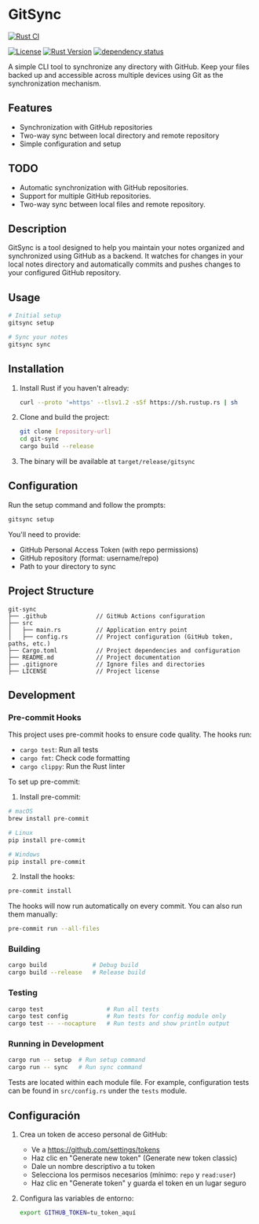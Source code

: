 # GitSync

[![Rust CI](https://github.com/carpe-diem/git-sync-example/actions/workflows/rust.yml/badge.svg)](https://github.com/carpe-diem/git-sync-example/actions/workflows/rust.yml)
<!-- [![Crates.io](https://img.shields.io/crates/v/gitsync.svg)](https://crates.io/crates/gitsync) -->
<!-- [![Documentation](https://docs.rs/gitsync/badge.svg)](https://docs.rs/gitsync) -->
[![License](https://img.shields.io/badge/license-GPL--3.0-blue.svg)](LICENSE)
[![Rust Version](https://img.shields.io/badge/rust-1.70%2B-orange.svg)](https://www.rust-lang.org)
[![dependency status](https://deps.rs/repo/github/carpe-diem/git-sync/status.svg)](https://deps.rs/repo/github/carpe-diem/git-sync)
<!-- [![codecov](https://codecov.io/gh/carpe-diem/git-sync/branch/main/graph/badge.svg)](https://codecov.io/gh/carpe-diem/git-sync) -->

A simple CLI tool to synchronize any directory with GitHub. Keep your files backed up and accessible across multiple devices using Git as the synchronization mechanism.


## Features
- Synchronization with GitHub repositories
- Two-way sync between local directory and remote repository
- Simple configuration and setup

## TODO
- Automatic synchronization with GitHub repositories.
- Support for multiple GitHub repositories.
- Two-way sync between local files and remote repository.

## Description

GitSync is a tool designed to help you maintain your notes organized and synchronized using GitHub as a backend. It watches for changes in your local notes directory and automatically commits and pushes changes to your configured GitHub repository.

## Usage
```bash
# Initial setup
gitsync setup

# Sync your notes
gitsync sync
```

## Installation
1. Install Rust if you haven't already:
   ```bash
   curl --proto '=https' --tlsv1.2 -sSf https://sh.rustup.rs | sh
   ```

2. Clone and build the project:
   ```bash
   git clone [repository-url]
   cd git-sync
   cargo build --release
   ```

3. The binary will be available at `target/release/gitsync`

## Configuration
Run the setup command and follow the prompts:
```bash
gitsync setup
```

You'll need to provide:
- GitHub Personal Access Token (with repo permissions)
- GitHub repository (format: username/repo)
- Path to your directory to sync

## Project Structure

```
git-sync
├── .github              // GitHub Actions configuration
├── src
│   ├── main.rs          // Application entry point
│   ├── config.rs        // Project configuration (GitHub token, paths, etc.)
├── Cargo.toml           // Project dependencies and configuration
├── README.md            // Project documentation
├── .gitignore           // Ignore files and directories
├── LICENSE              // Project license
```

## Development

### Pre-commit Hooks
This project uses pre-commit hooks to ensure code quality. The hooks run:
- `cargo test`: Run all tests
- `cargo fmt`: Check code formatting
- `cargo clippy`: Run the Rust linter

To set up pre-commit:

1. Install pre-commit:
```bash
# macOS
brew install pre-commit

# Linux
pip install pre-commit

# Windows
pip install pre-commit
```

2. Install the hooks:
```bash
pre-commit install
```

The hooks will now run automatically on every commit. You can also run them manually:
```bash
pre-commit run --all-files
```

### Building
```bash
cargo build             # Debug build
cargo build --release   # Release build
```

### Testing
```bash
cargo test                  # Run all tests
cargo test config           # Run tests for config module only
cargo test -- --nocapture   # Run tests and show println output
```

### Running in Development
```bash
cargo run -- setup  # Run setup command
cargo run -- sync   # Run sync command
```

Tests are located within each module file. For example, configuration tests can be found in `src/config.rs` under the `tests` module.

## Configuración

1. Crea un token de acceso personal de GitHub:
   - Ve a https://github.com/settings/tokens
   - Haz clic en "Generate new token" (Generate new token classic)
   - Dale un nombre descriptivo a tu token
   - Selecciona los permisos necesarios (mínimo: `repo` y `read:user`)
   - Haz clic en "Generate token" y guarda el token en un lugar seguro

2. Configura las variables de entorno:
   ```bash
   export GITHUB_TOKEN=tu_token_aquí
   ```